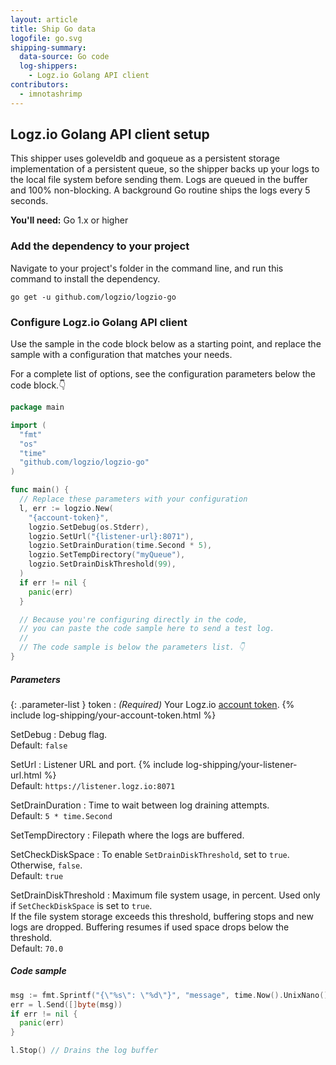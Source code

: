 ```yaml
---
layout: article
title: Ship Go data
logofile: go.svg
shipping-summary:
  data-source: Go code
  log-shippers:
    - Logz.io Golang API client
contributors:
  - imnotashrimp
---
```


## Logz.io Golang API client setup

This shipper uses goleveldb and goqueue as a persistent storage implementation of a persistent queue, so the shipper backs up your logs to the local file system before sending them.
Logs are queued in the buffer and 100% non-blocking.
A background Go routine ships the logs every 5 seconds.

**You'll need:** Go 1.x or higher

### Add the dependency to your project

Navigate to your project's folder in the command line, and run this command to install the dependency.

```shell
go get -u github.com/logzio/logzio-go
```

### Configure Logz.io Golang API client

Use the sample in the code block below as a starting point, and replace the sample with a configuration that matches your needs.

For a complete list of options, see the configuration parameters below the code block.👇

```go
package main

import (
  "fmt"
  "os"
  "time"
  "github.com/logzio/logzio-go"
)

func main() {
  // Replace these parameters with your configuration
  l, err := logzio.New(
    "{account-token}",
    logzio.SetDebug(os.Stderr),
    logzio.SetUrl("{listener-url}:8071"),
    logzio.SetDrainDuration(time.Second * 5),
    logzio.SetTempDirectory("myQueue"),
    logzio.SetDrainDiskThreshold(99),
  )
  if err != nil {
    panic(err)
  }

  // Because you're configuring directly in the code,
  // you can paste the code sample here to send a test log.
  //
  // The code sample is below the parameters list. 👇
}
```

##### Parameters

{: .parameter-list }
token
  : _(Required)_ Your Logz.io [account token](https://app.logz.io/#/dashboard/settings/general). {% include log-shipping/your-account-token.html %}

SetDebug
  : Debug flag. <br /> <span class="sm bold">Default:</span> `false`

SetUrl
  : Listener URL and port.  {% include log-shipping/your-listener-url.html %} <br /> <span class="sm bold">Default:</span> `https://listener.logz.io:8071`

SetDrainDuration
  : Time to wait between log draining attempts. <br /> <span class="sm bold">Default:</span> `5 * time.Second`

SetTempDirectory
  : Filepath where the logs are buffered.

SetCheckDiskSpace
  : To enable `SetDrainDiskThreshold`, set to `true`. Otherwise, `false`. <br /> <span class="sm bold">Default:</span> `true`

SetDrainDiskThreshold
  : Maximum file system usage, in percent. Used only if `SetCheckDiskSpace` is set to `true`. <br /> If the file system storage exceeds this threshold, buffering stops and new logs are dropped. Buffering resumes if used space drops below the threshold. <br /> <span class="sm bold">Default:</span> `70.0`

##### Code sample

```go
msg := fmt.Sprintf("{\"%s\": \"%d\"}", "message", time.Now().UnixNano())
err = l.Send([]byte(msg))
if err != nil {
  panic(err)
}

l.Stop() // Drains the log buffer
```